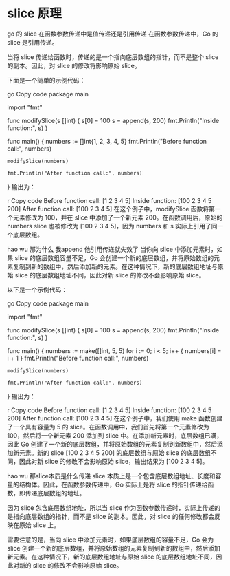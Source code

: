 # slice 原理


go 的 slice 在函数参数传递中是值传递还是引用传递
在函数参数传递中，Go 的 slice 是引用传递。

当将 slice 传递给函数时，传递的是一个指向底层数组的指针，而不是整个 slice 的副本。因此，对 slice 的修改将影响原始 slice。

下面是一个简单的示例代码：

go
Copy code
package main

import "fmt"

func modifySlice(s []int) {
s[0] = 100
s = append(s, 200)
fmt.Println("Inside function:", s)
}

func main() {
numbers := []int{1, 2, 3, 4, 5}
fmt.Println("Before function call:", numbers)

    modifySlice(numbers)

    fmt.Println("After function call:", numbers)
}
输出为：

r
Copy code
Before function call: [1 2 3 4 5]
Inside function: [100 2 3 4 5 200]
After function call: [100 2 3 4 5]
在这个例子中，modifySlice 函数将第一个元素修改为 100，并在 slice 中添加了一个新元素 200。在函数调用后，原始的 numbers slice 也被修改为 [100 2 3 4 5]，因为 numbers 和 s 实际上引用了同一个底层数组。




hao wu
那为什么 我append 他引用传递就失效了
当你向 slice 中添加元素时，如果 slice 的底层数组容量不足，Go 会创建一个新的底层数组，并将原始数组的元素复制到新的数组中，然后添加新的元素。在这种情况下，新的底层数组地址与原始 slice 的底层数组地址不同，因此对新 slice 的修改不会影响原始 slice。

以下是一个示例代码：

go
Copy code
package main

import "fmt"

func modifySlice(s []int) {
s[0] = 100
s = append(s, 200)
fmt.Println("Inside function:", s)
}

func main() {
numbers := make([]int, 5, 5)
for i := 0; i < 5; i++ {
numbers[i] = i + 1
}
fmt.Println("Before function call:", numbers)

    modifySlice(numbers)

    fmt.Println("After function call:", numbers)
}
输出为：

r
Copy code
Before function call: [1 2 3 4 5]
Inside function: [100 2 3 4 5 200]
After function call: [100 2 3 4 5]
在这个例子中，我们使用 make 函数创建了一个具有容量为 5 的 slice。在函数调用中，我们首先将第一个元素修改为 100，然后将一个新元素 200 添加到 slice 中。在添加新元素时，底层数组已满，因此 Go 创建了一个新的底层数组，并将原始数组的元素复制到新数组中，然后添加新元素。新的 slice [100 2 3 4 5 200] 的底层数组与原始 slice 的底层数组不同，因此对新 slice 的修改不会影响原始 slice，输出结果为 [100 2 3 4 5]。




hao wu
那slice本质是什么传递
slice 本质上是一个包含底层数组地址、长度和容量的结构体。因此，在函数参数传递中，Go 实际上是将 slice 的指针传递给函数，即传递底层数组的地址。

因为 slice 包含底层数组地址，所以当 slice 作为函数参数传递时，实际上传递的是指向底层数组的指针，而不是 slice 的副本。因此，对 slice 的任何修改都会反映在原始 slice 上。

需要注意的是，当向 slice 中添加元素时，如果底层数组的容量不足，Go 会为 slice 创建一个新的底层数组，并将原始数组的元素复制到新的数组中，然后添加新元素。在这种情况下，新的底层数组地址与原始 slice 的底层数组地址不同，因此对新的 slice 的修改不会影响原始 slice。